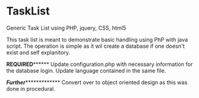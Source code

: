 # TaskList
Generic Task List using PHP, jquery, CSS, html5

This task list is meant to demonstrate basic handling using PhP with java script.
The operation is simple as it wil create a database if one doesn't exist and self explanitory.

****REQUIRED**********
Update configuration.php with necessary information for the database login. Update language contained in the same file.


*****Further******************
Convert over to object oriented design as this was done in procedural.
